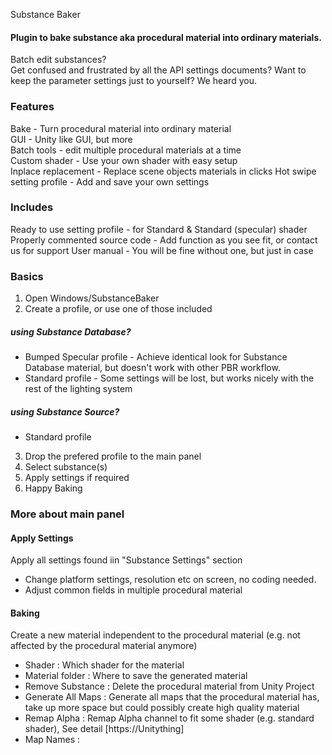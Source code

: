 Substance Baker
#### Plugin to bake substance aka procedural material into ordinary materials.
Batch edit substances?  
Get confused and frustrated by all the API settings documents?
Want to keep the parameter settings just to yourself?
We heard you.


### Features
Bake - Turn procedural material into ordinary material  
GUI - Unity like GUI, but more  
Batch tools  - edit multiple procedural materials at a time  
Custom shader - Use your own shader with easy setup  
Inplace replacement - Replace scene objects materials in clicks
Hot swipe setting profile - Add and save your own settings 


### Includes 
Ready to use setting profile - for Standard & Standard (specular) shader
Properly commented source code - Add function as you see fit, or contact us for support
User manual - You will be fine without one, but just in case

### Basics
1. Open Windows/SubstanceBaker
2. Create a profile, or use one of those included  
#####   using Substance Database?
- Bumped Specular profile - Achieve identical look for Substance Database material, but doesn't work with other PBR workflow.
- Standard profile - Some settings will be lost, but works nicely with the rest of the lighting system
#####   using Substance Source?
- Standard profile
3. Drop the prefered profile to the main panel
4. Select substance(s)
5. Apply settings if required
6. Happy Baking


### More about main panel
#### Apply Settings
Apply all settings found iin "Substance Settings" section
- Change platform settings, resolution etc on screen, no coding needed.  
- Adjust common fields in multiple procedural material 

#### Baking  
Create a new material independent to the procedural material (e.g. not affected by the procedural material anymore)  
-  Shader : Which shader for the material
-  Material folder : Where to save the generated material
-  Remove Substance : Delete the procedural material from Unity Project
-  Generate All Maps : Generate all maps that the procedural material has, take up more space but could possibly create high quality material
-  Remap Alpha : Remap Alpha channel to fit some shader (e.g. standard shader), See detail [https://Unitything]
- Map Names : 